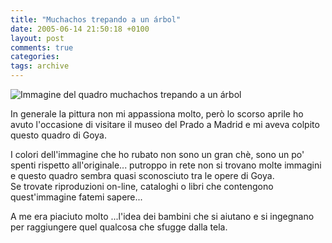 ```yaml
---
title: "Muchachos trepando a un árbol"
date: 2005-06-14 21:50:18 +0100
layout: post
comments: true
categories:
tags: archive
---
```


 ![Immagine del quadro muchachos trepando a un árbol](https://upload.wikimedia.org/wikipedia/commons/thumb/6/62/Muchachos_trepando_a_un_%C3%A1rbol.jpg/800px-Muchachos_trepando_a_un_%C3%A1rbol.jpg)

In generale la pittura non mi appassiona molto, però lo scorso aprile ho avuto l'occasione di visitare il museo del Prado a Madrid e mi aveva colpito questo quadro di Goya.  
<!--more-->

I colori dell'immagine che ho rubato non sono un gran chè, sono un po' spenti rispetto all'originale... putroppo in rete non si trovano molte immagini e questo quadro sembra quasi sconosciuto tra le opere di Goya.  
Se trovate riproduzioni on-line, cataloghi o libri che contengono quest'immagine fatemi sapere...

A me era piaciuto molto ...l'idea dei bambini che si aiutano e si ingegnano per raggiungere quel qualcosa che sfugge dalla tela.
